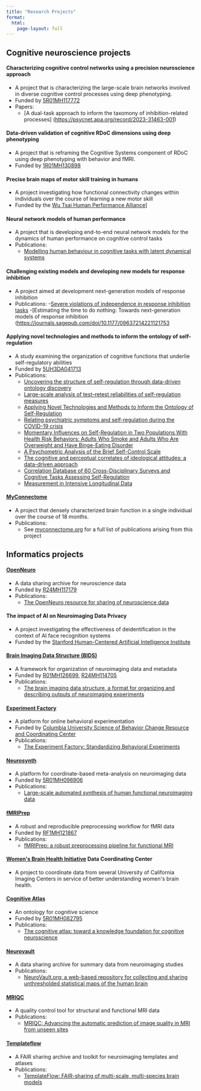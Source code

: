 ```yaml
---
title: "Research Projects"
format:
  html:
    page-layout: full
---
```


## Cognitive neuroscience projects

#### Characterizing cognitive control networks using a precision neuroscience approach
- A project that is characterizing the large-scale brain networks involved in diverse cognitive control processes using deep phenotyping.
- Funded by [5R01MH117772](https://reporter.nih.gov/project-details/10398085)
- Papers:
  - [A dual-task approach to inform the taxomony of inhibition-related processes] (https://psycnet.apa.org/record/2023-31463-001) 
  
#### Data-driven validation of cognitive RDoC dimensions using deep phenotyping
- A project that is reframing the Cognitive Systems component of RDoC using deep phenotyping with behavior and fMRI.
- Funded by [1R01MH130898](https://reporter.nih.gov/project-details/10515980)

#### Precise brain maps of motor skill training in humans
- A project investigating how functional connectivity changes within individuals over the course of learning a new motor skill
- Funded by the [Wu Tsai Human Performance Alliance](https://humanperformance.stanford.edu/news/announcing-the-2022-agility-projects/)]

#### Neural network models of human performance
- A project that is developing end-to-end neural network models for the dynamics of human performance on cognitive control tasks
- Publications:
  - [Modelling human behaviour in cognitive tasks with latent dynamical systems](https://www.nature.com/articles/s41562-022-01510-8)

#### Challenging existing models and developing new models for response inhibition
- A project aimed at development next-generation models of response inhibition
- Publications:
  -[Severe violations of independence in response inhibition tasks](https://www.ncbi.nlm.nih.gov/pmc/articles/PMC7968836/)
  -[Estimating the time to do nothing: Towards next-generation models of response inhibition (https://journals.sagepub.com/doi/10.1177/09637214221121753

#### Applying novel technologies and methods to inform the ontology of self-regulation
  - A study examining the organization of cognitive functions that underlie self-regulatory abilities
  - Funded by [5UH3DA041713](https://reporter.nih.gov/project-details/9780476)
  - Publications:
    - [Uncovering the structure of self-regulation through data-driven ontology discovery](https://www.ncbi.nlm.nih.gov/pmc/articles/PMC6534563/)
    - [Large-scale analysis of test–retest reliabilities of self-regulation measures](https://www.ncbi.nlm.nih.gov/pmc/articles/PMC6431228/)
    - [Applying Novel Technologies and Methods to Inform the Ontology of Self-Regulation](https://www.ncbi.nlm.nih.gov/pmc/articles/PMC5801197/)
    - [Relating psychiatric symptoms and self-regulation during the COVID-19 crisis](https://www.ncbi.nlm.nih.gov/pmc/articles/PMC9274960/)
    - [Momentary Influences on Self-Regulation in Two Populations With Health Risk Behaviors: Adults Who Smoke and Adults Who Are Overweight and Have Binge-Eating Disorder](https://www.ncbi.nlm.nih.gov/pmc/articles/PMC8971561/)
    - [A Psychometric Analysis of the Brief Self-Control Scale](https://www.ncbi.nlm.nih.gov/pmc/articles/PMC7261631/)
    - [The cognitive and perceptual correlates of ideological attitudes: a data-driven approach](https://www.ncbi.nlm.nih.gov/pmc/articles/PMC7935109/)
    - [Correlation Database of 60 Cross-Disciplinary Surveys and Cognitive Tasks Assessing Self-Regulation](https://www.ncbi.nlm.nih.gov/pmc/articles/PMC7483539/)
    - [Measurement in Intensive Longitudinal Data](https://www.ncbi.nlm.nih.gov/pmc/articles/PMC8562472/)

#### [MyConnectome](http://myconnectome.org)
  - A project that densely characterized brain function in a single individual over the course of 18 months.
  - Publications:
    - See [myconnectome.org](http://myconnectome.org) for a full list of publications arising from this project

## Informatics projects

#### [OpenNeuro](http://openneuro.org)
  - A data sharing archive for neuroscience data
  - Funded by [R24MH117179](https://reporter.nih.gov/project-details/9770947)
  - Publications:
    - [The OpenNeuro resource for sharing of neuroscience data](https://elifesciences.org/articles/71774)

#### The impact of AI on Neuroimaging Data Privacy
  - A project investigating the effectiveness of deidentification in the context of AI face recognition systems
  - Funded by the [Stanford Human-Centered Artificial Intelligence Institute](https://hai.stanford.edu/seed-grant-recipients-2022)

#### [Brain Imaging Data Structure (BIDS)](http://bids.neuroimaging.io)
  - A framework for organization of neuroimaging data and metadata
  - Funded by [R01MH126699](https://reporter.nih.gov/project-details/10460628), [R24MH114705](https://reporter.nih.gov/project-details/9566304)
  - Publications:
    - [The brain imaging data structure, a format for organizing and describing outputs of neuroimaging experiments](https://www.nature.com/articles/sdata201644)

#### [Experiment Factory](https://www.expfactory.org/)
  - A platform for online behavioral experimentation
  - Funded by [Columbia University Science of Behavior Change Resource and Coordinating Center](https://reporter.nih.gov/project-details/10478297)
  - Publications:
    - [The Experiment Factory: Standardizing Behavioral Experiments](https://www.ncbi.nlm.nih.gov/pmc/articles/PMC4844768/)

#### [Neurosynth](http://neurosynth.org)
  - A platform for coordinate-based meta-analysis on neuroimaging data
  - Funded by [5R01MH096906](https://reporter.nih.gov/project-details/10543105)
  - Publications:
    - [Large-scale automated synthesis of human functional neuroimaging data](https://www.ncbi.nlm.nih.gov/pmc/articles/PMC3146590/)

#### [fMRIPrep](http://fmriprep.org)
  - A robust and reproducible preprocessing workflow for fMRI data
  - Funded by [RF1MH121867](https://reporter.nih.gov/project-details/10513258)
  - Publications:
    - [fMRIPrep: a robust preprocessing pipeline for functional MRI](https://www.nature.com/articles/s41592-018-0235-4)

#### [Women's Brain Health Initiative](https://wbhi.ucsb.edu/) Data Coordinating Center
  - A project to coordinate data from several University of California Imaging Centers in service of better understanding women's brain health.

#### [Cognitive Atlas](http://cognitiveatlas.org)
  - An ontology for cognitive science
  - Funded by [5R01MH082795](https://reporter.nih.gov/project-details/8228112)
  - Publications:
    - [The cognitive atlas: toward a knowledge foundation for cognitive neuroscience](https://www.frontiersin.org/articles/10.3389/fninf.2011.00017/full)

#### [Neurovault](http://neurovault.org)
  - A data sharing archive for summary data from neuroimaging studies
  - Publications:
    - [NeuroVault.org: a web-based repository for collecting and sharing unthresholded statistical maps of the human brain](https://www.frontiersin.org/articles/10.3389/fninf.2015.00008/full)

#### [MRIQC](http://mriqc.org)
  - A quality control tool for structural and functional MRI data
  - Publications:
    - [MRIQC: Advancing the automatic prediction of image quality in MRI from unseen sites](https://journals.plos.org/plosone/article?id=10.1371/journal.pone.0184661)

#### [Templateflow](http://templateflow.org)
  - A FAIR sharing archive and toolkit for neuroimaging templates and atlases
  - Publications:
    - [TemplateFlow: FAIR-sharing of multi-scale, multi-species brain models](https://www.nature.com/articles/s41592-022-01681-2)
